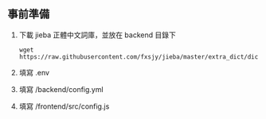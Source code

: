 

## 事前準備
1. 下載 jieba 正體中文詞庫，並放在 backend 目錄下

    ```
    wget https://raw.githubusercontent.com/fxsjy/jieba/master/extra_dict/dict.txt.big
    ```

2. 填寫 .env

3. 填寫  /backend/config.yml

4. 填寫 /frontend/src/config.js